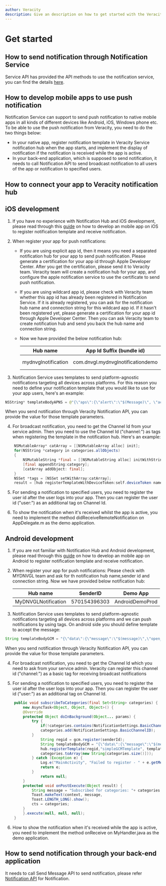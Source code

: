 ```yaml
---
author: Veracity
description: Give an description on how to get started with the Veracity Notification Service.
---
```


# Get started

## How to send notification through Notification Service
Service API has provided the API methods to use the notification service, you can find the details [here](https://developer.veracity.com/doc/service-api).

## How to develop mobile apps to use push notification
Notification Service can support to send push notification to native mobile apps in all kinds of different devices like Android, iOS, Windows phone etc. To be able to use the push notification from Veracity, you need to do the two things below:

- In your native app, register notification template in Veracity Service notification hub when the app starts, and implement the display of notification if the notification is received while the app is active.
- In your back-end application, which is supposed to send notification, it needs to call Notification API to send broadcast notification to all users of the app or notification to specified users.

## How to connect your app to Veracity notification hub

## **iOS development**

1. If you have no experience with Notification Hub and iOS development, please read through this [guide](https://docs.microsoft.com/en-us/azure/notification-hubs/notification-hubs-ios-apple-push-notification-apns-get-started) on how to develop an mobile app on iOS to register notification template and receive notification.

2. When register your app for push notifications:

    - If you are using explicit app id, then it means you need a separated notification hub for your app to send push notification. Please generate a certification for your app id through Apple Developer Center. After you get the certification, please send it to Veracity team. Veracity team will create a notification hub for your app, and configure the apple notification service to use the certificate to send push notification.

    - If you are using wildcard app id, please check with Veracity team whether this app id has already been registered in Notification Service. If it is already registered, you can ask for the notification hub name and connection string for this wildcard app id. If it hasn't been registered yet, please generate a certification for your app id through Apple Developer Center. Then you can ask Veracity team to create notification hub and send you back the hub name and connection string.

    - Now we have provided the below notification hub:

        | Hub name | App Id Suffix (bundle id)  | Certificate File  | Demo App |
        | ------------- |-------------| -----| --- |
        | mydnvglnotification  | com.dnvgl.mydnvglnotificationdemo | MyDNVGLNotificationDemo.p12 | MyDNVGLNotificationDemo-Prod |

3. Notification Service uses templates to send platform-agnostic notifications targeting all devices across platforms. For this reason you need to define your notification template that you would like to use for your app users, here's an example:

```java
NSString* templateBodyAPNS = @"{\"aps\":{\"alert\":\"$(Message)\", \"action\":\"$(action)\", \"type\":\"$(type)\"}}";
```

When you send notification through Veracity Notification API, you can provide the value for those template parameters.

4. For broadcast notification, you need to get the Channel Id from your service admin. Then you need to use the Channel Id ("channel:<GUID>") as tags when registering the template in the notification hub. Here's an example:

```java
    NSMutableArray* catArray = [[NSMutableArray alloc] init];
    for(NSString *category in categories.allObjects)
    {
        NSMutableString *final = [[NSMutableString alloc] initWithString:@"channel:"];
        [final appendString:category];
        [catArray addObject: final];
    }
    NSSet *tags = [NSSet setWithArray:catArray];
    result = [hub registerTemplateWithDeviceToken:self.deviceToken name:@"simpleAPNSTemplate" jsonBodyTemplate:templateBodyAPNS expiryTemplate:@"0" tags:tags error:&error];
```

5. For sending a notification to specified users, you need to register the user id after the user logs into your app. Then you can register the user id ("user:<GUID>") as an additional tag on Channel Id.

6. To show the notification when it's received whilst the app is active, you need to implement the method didReceiveRemoteNotification on AppDelegate.m as the demo application.

## **Android development**

1. If you are not familiar with Notification Hub and Android development, please read through this [guide](https://docs.microsoft.com/en-us/azure/notification-hubs/notification-hubs-chrome-push-notifications-get-started) on how to develop an mobile app on Android to register notification template and receive notification.

2. When register your app for push notifications: Please check with MYDNVGL team and ask for th notification hub name,sender id and connection string. Now we have provided below notification hub:

    | Hub name | SenderID | Demo App |
    | ------------- |-------------| -----|
    | MyDNVGLNotification  | 570154396303 | AndroidDemoProd |

3. Notification Service uses templates to send platform-agnostic notifications targeting all devices across platforms and we can push notifications by using tags. On android side you should define template to accept the message:

```java
String templateBodyGCM = "{\"data\":{\"message\":\"$(message)\",\"open_type\":\"$(open_type)\"}}";  
```

When you send notification through Veracity Notification API, you can provide the value for those template parameters.

4. For broadcast notification, you need to get the Channel Id which you need to ask from your service admin. Veracity can register this channel id ("channel:<GUID>") as a basic tag for receiving broadcast notifications

5. For sending a notification to specified users, you need to register the user id after the user logs into your app. Then you can register the user id ("user:<GUID>") as an additional tag on Channel Id.

```java
    public void subscribeToCategories(final Set<String> categories) {
        new AsyncTask<Object, Object, Object>() {
        @Override
        protected Object doInBackground(Object... params) {
            try {
                if(!categories.contains(NotificationSettings.BasicChannelID)){
                categories.add(NotificationSettings.BasicChannelID);
            }
                String regid = gcm.register(senderId);
                String templateBodyGCM = "{\"data\":{\"message\":\"$(message)\",\"open_type\":\"$(open_type)\"}}";
                hub.registerTemplate(regid,"simpleGCMTemplate", templateBodyGCM,
                categories.toArray(new String[categories.size()]));
            } catch (Exception e) {
                Log.e("MainActivity", "Failed to register - " + e.getMessage());
                return e;
            }
                return null;
        }
        protected void onPostExecute(Object result) {
            String message = "Subscribed for categories: "+ categories.toString();
            Toast.makeText(context, message,
            Toast.LENGTH_LONG).show();
            cts = categories;
        }
        }.execute(null, null, null);
    }
```

6. How to show the notification when it's received while the app is active, you need to implement the method onReceive on MyHandler.java as the demo application.

## How to send notification through your back-end application
It needs to call Send Message API to send notification, please refer [Notification API](https://developer.veracity.com/docs/section/notification/notification-openapi) for Notification.
